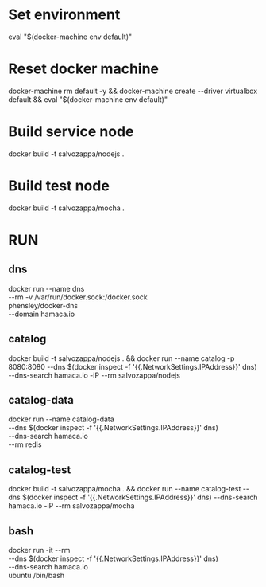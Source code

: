 # Set environment
eval "$(docker-machine env default)"

# Reset docker machine
docker-machine rm default -y && docker-machine create --driver virtualbox default && eval "$(docker-machine env default)"

# Build service node
docker build -t salvozappa/nodejs .

# Build test node
docker build -t salvozappa/mocha .

# RUN

## dns
docker run --name dns \
    --rm -v /var/run/docker.sock:/docker.sock \
    phensley/docker-dns \
    --domain hamaca.io

## catalog
docker build -t salvozappa/nodejs . && docker run --name catalog -p 8080:8080    --dns $(docker inspect -f '{{.NetworkSettings.IPAddress}}' dns)     --dns-search hamaca.io     -iP --rm salvozappa/nodejs

## catalog-data
docker run --name catalog-data \
    --dns $(docker inspect -f '{{.NetworkSettings.IPAddress}}' dns) \
    --dns-search hamaca.io \
    --rm redis

## catalog-test
docker build -t salvozappa/mocha . && docker run --name catalog-test   --dns $(docker inspect -f '{{.NetworkSettings.IPAddress}}' dns)     --dns-search hamaca.io     -iP --rm salvozappa/mocha

## bash
docker run -it --rm \
    --dns $(docker inspect -f '{{.NetworkSettings.IPAddress}}' dns) \
    --dns-search hamaca.io \
    ubuntu /bin/bash 
